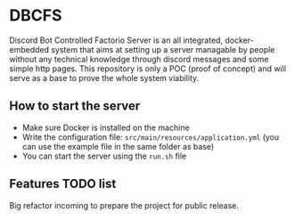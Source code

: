 # DBCFS

Discord Bot Controlled Factorio Server is an all integrated, docker-embedded system that aims at setting up a server managable by people without any technical knowledge through discord messages and some simple http pages.
This repository is only a POC (proof of concept) and will serve as a base to prove the whole system viability.

## How to start the server

- Make sure Docker is installed on the machine
- Write the configuration file: `src/main/resources/application.yml` (you can use the example file in the same folder as base)
- You can start the server using the `run.sh` file

## Features TODO list

Big refactor incoming to prepare the project for public release.
